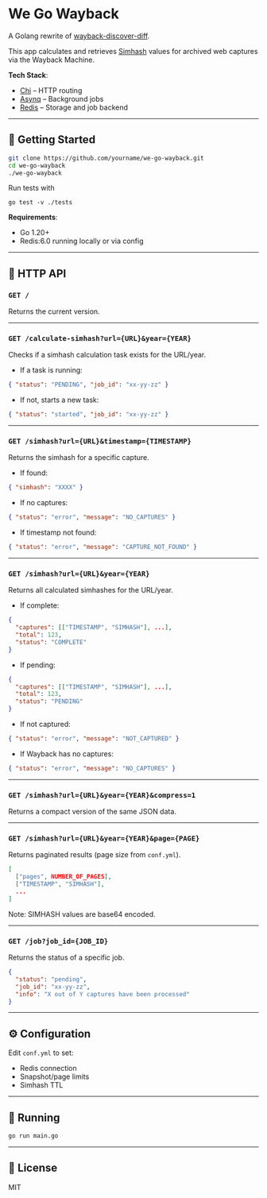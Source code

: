 # We Go Wayback

A Golang rewrite of [wayback-discover-diff](https://github.com/internetarchive/wayback-discover-diff.git).

This app calculates and retrieves [Simhash](https://en.wikipedia.org/wiki/SimHash) values for archived web captures via the Wayback Machine.

**Tech Stack**:

- [Chi](https://github.com/go-chi/chi) – HTTP routing
- [Asynq](https://github.com/hibiken/asynq) – Background jobs
- [Redis](https://redis.io) – Storage and job backend

---

## 🚀 Getting Started

```bash
git clone https://github.com/yourname/we-go-wayback.git
cd we-go-wayback
./we-go-wayback
```

Run tests with

```
go test -v ./tests
```

**Requirements**:

- Go 1.20+
- Redis:6.0 running locally or via config

---

## 🧭 HTTP API

### `GET /`

Returns the current version.

---

### `GET /calculate-simhash?url={URL}&year={YEAR}`

Checks if a simhash calculation task exists for the URL/year.

- If a task is running:

```json
{ "status": "PENDING", "job_id": "xx-yy-zz" }
```

- If not, starts a new task:

```json
{ "status": "started", "job_id": "xx-yy-zz" }
```

---

### `GET /simhash?url={URL}&timestamp={TIMESTAMP}`

Returns the simhash for a specific capture.

- If found:

```json
{ "simhash": "XXXX" }
```

- If no captures:

```json
{ "status": "error", "message": "NO_CAPTURES" }
```

- If timestamp not found:

```json
{ "status": "error", "message": "CAPTURE_NOT_FOUND" }
```

---

### `GET /simhash?url={URL}&year={YEAR}`

Returns all calculated simhashes for the URL/year.

- If complete:

```json
{
  "captures": [["TIMESTAMP", "SIMHASH"], ...],
  "total": 123,
  "status": "COMPLETE"
}
```

- If pending:

```json
{
  "captures": [["TIMESTAMP", "SIMHASH"], ...],
  "total": 123,
  "status": "PENDING"
}
```

- If not captured:

```json
{ "status": "error", "message": "NOT_CAPTURED" }
```

- If Wayback has no captures:

```json
{ "status": "error", "message": "NO_CAPTURES" }
```

---

### `GET /simhash?url={URL}&year={YEAR}&compress=1`

Returns a compact version of the same JSON data.

---

### `GET /simhash?url={URL}&year={YEAR}&page={PAGE}`

Returns paginated results (page size from `conf.yml`).

```json
[
  ["pages", NUMBER_OF_PAGES],
  ["TIMESTAMP", "SIMHASH"],
  ...
]
```

Note: SIMHASH values are base64 encoded.

---

### `GET /job?job_id={JOB_ID}`

Returns the status of a specific job.

```json
{
  "status": "pending",
  "job_id": "xx-yy-zz",
  "info": "X out of Y captures have been processed"
}
```

---

## ⚙️ Configuration

Edit `conf.yml` to set:

- Redis connection
- Snapshot/page limits
- Simhash TTL

---

## 🧪 Running

```bash
go run main.go
```

---

## 📜 License

MIT
